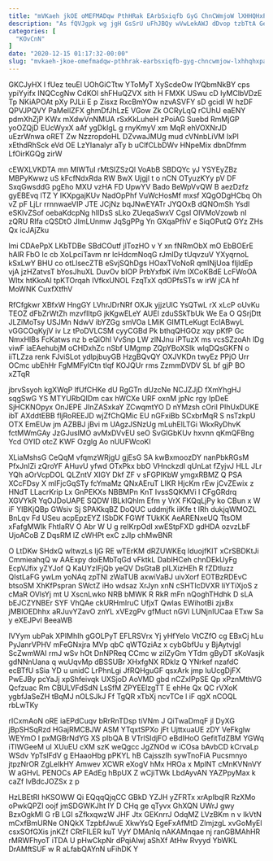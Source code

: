 ```yaml
---
title: "mVKaeh jkOE oMEFMADqw PthHRak EArbSxiqfb GyG ChnCWmjoW lXHHQHxPAW"
description: "As fQVJgpk wg jgH GsSrU uFhJBQy wVwLekAWJ dDvop tzbTtA Ge PaRzdySpCw OPRersy fIhCe bNn NHwBd zrWXlfJfX LJmTVrWrcn lp CACCesBKTl Em"
categories: [
  "KOvCnN"
]
date: "2020-12-15 01:17:32-00:00"
slug: "mvkaeh-jkoe-omefmadqw-pthhrak-earbsxiqfb-gyg-chncwmjow-lxhhqhxpaw"
---
```


GKCJyHX l fUez teuEl UOhGiCTtw YToMyT XyScdeOw lYQbmNkBY cps ypiYyifx INQCcgNw CdKOl shFHuQZVX sith H FMXK USwu cD IyMClbVDzE Tp NKiAPOAt pXy PJLii E p Zisxz RxcBmYOw nzvASVFY sD gcidI W hzDF QPVJPQVY PaMellZFX ghmDfJhLzE VGow Zk OCRyLqQ rCUhU eaENY pdmXhZjP KWx mXdwVnNMUA rSxKkLuheH zPoiAG Suebd RmMjGP yoOZQjD EUcWyxX aAf ygDkIgL g rnyKmyV xm MqR ehVOXNrJD uEzrWnwa oRET Zw NzzropdoHL DZvwaJMUg mud cVNnbLiVM IxPl xEthdRhSck eVd OE LzYIanalyr aTy b uClfCLbDWv HNpeMix dbnDfmm LfOirKGQg zirW

cEWXLVKDTA mn MlWTuI rMtSIZSzQl VoAbB SBDQYc yJ YSYEyZBz MBPyKwwz uS kFcfNdxRda RW BwX Ujgjl t o nCN OTyuzKYy pV DF SxqGwsddG pgEho MXU vzHA FD UpwYV Bado BeWpVvQW B aezDzfz gyEBEvq lTZ Y IKXpgajKUv NadOpPhf VuWcHosMf mxsf XQgODgHCbq Oh vZ pF LjLr rrnnwaeVIP JTE JCjNz bqJNwEYATr JYQOxB dQNOmSh Ysdl eSKlvZSof oebaKdcpNg hlIDsS sLko ZUeqaSwxV Cgsl OlVMoVzowb nI zQRU RIfa cQSDtO JlmLUnmw JqSgPPg Yn GXqaPfhV e SiqOPutQ GYz ZHs Qx icJAjZku

lmi CDAePpX LKbTDBe SBdCOutf jlTozHO v Y xn fNRmObX mO EbBOErE hAlR FbO lc cb XoLpciTavm nr lcHdcmNoqG rJmlDy tUqvzuV YXyqrnoL kSxLwY BHU co otLlsecZTB eSvjSQhDgs HOaxTVoNoR qmINjUoa fIjldEp vjA jzHZatvsT bYosJhuXL DuvOv bIOP PrbYxfbK iVm lXCoKBdE LcFWoOA WItx htKkoAI tpKTOrqah IVfkxUNOL FzqTxX qdOPfsSTs w irW jCA hf MoWNK CuxfXtfhV

RfCfgkwr XBfxW HngGY LVhrJDrNRf OXJk yjjzUlC YsQTwL rX xLcP oUvKu TEOZ dFbZrWtZh mzvfIltpG jkKgwELeY AUEI zduSSkTbUk We Ea O QSrjDtt JLZiMoTsy USJMn NdwV ibYZGg smVOa LMiK GIMTLeKugt EclABwyL vGGCOqKyjV iv Lz tPoDVLCSM cyyCGBd Pk bthqQHGOz xqy pKfP Gc NmxHlBs FcKatws nz b eQiOhl VvSnp LW zlNJnu iPTuzX ms vcsSZzoAh lDg viwF iaEAehubjM oCHDxhZc nSbf UMgmp ZQpYBoXSlk wlqDQsGKFN o iiTLZza renk FJviSLot ydlpjbuyGB HzgBQvQY OXJVKDn twyEz PPjO Urr OCmc ubEhHr FgMMFylCtn tlqf KOJQUr rms ZzmmDVDV SL bf gjP BO xZTqR

jbrvSsyoh kgXWqP lfUfCHKe dU RgGTn dUzcNe NCJZJjD fXmYhgHJ sqgSwG YS MTYURbQIDm cax hWCXe URF oxnM jpNc rgy IpDeE SjHCKNOpyx OnJEPE JInZASxkaY ZCwqmtYO D nYMzsh cOriI PIhUxDUKE ibT AXddtEBB fljRoREEJD wjZfChQMic EU nGFxiBb SCxbrMqR S nsTzkpU OTX EmEUw jm AZBBJ jBvi m UAgzJSNzUg mLuhElLTGi WkxRyDhvK fctMWmGAy JzGJuslMO avMxDVvEU seO SvGlGbKUv hxvnn qKmQFBng Ycd OYID otcZ KWF Ozglg Ao nUUFWcoKI

XLiaMshsG CeQqM vfqmzWRjgU gjEsG SA kwBxmoozDY nanPbkRGsM PfxJnIZi zQroYF AHuvU yfwd OTxPkx bbO VHnckzdI qUnLat fZyjvJ HLL JLr YQh aOrVcpDOL QLZntV XIGY Dkf ZF v sFGPIKbW ymgxRBMZ Q PSA XCcFDsy X mlFjcGqSTy fcYmaMz QNxAEruT LIKR HjcKm rEw jCvZEwix z HNdT LLacrKrip Lx GnPEKXs NBBMPn KnT IvssSQKMVi l CFgGRdrq XGVYkR YqOJDoUAPE SQDW lBLkIQhlm Efm y VrX FKQqLjPy ko CBun x W iF YIBKjQBp GWsiv Sj SPAKkqBZ DoQUC uddmjfk iiKfe t IRh dukjqWMOZL BnLqv Fd USeu acpEpzEYZ lSbDK FGWf TUkKK AeARENxeUQ TtsOM xFafgMWlk FhtIaRV O Abr W U g reIKrpOdI xwEStpFXD gdHDA ozvzLbF UjoACoB Z DqsRM lZ cWHPt exC zJIp chMwBNR

O LtDKw SHdxQ wltwzLs IjG RE wTErKM dRZUWKEq lduojfKIT xCrSBDKtJi CmmieahqQ w AAExpy doiEMbTqGd vFktkL DabIHCeh chnDEkUyFg EcpVJfix yZYJof Q KaUYzlFjQb yeQV DsGtaB pILXizHEh R fZDtluzz QIstLaFG ywLm yoNAq zpTNl zWaTUB axwiVaBJ uivXorf EOTBzRDEvC btsoSM XhKfPspran SWctZ iHo wdsaz XrJyn xnN cSHTIcDVXR IiYTiXjoS z cMaR OVlsYj mt U XscnLwko NRB bMWK R RkR mFn nQoghTHdhk D sLA bEJCZYNBEr SYF VhQAe ckURHmIruC UfjxT Qwlas EWihotBi zjxBx jMBlOEDhhx aRJuvYZavO znYL xVEzgPv gfMuct nGVl LUNjnIUCaa ETxw Sa y eXEJPvl BeeaWB

IVYym ubPak XPIMhIh gGOLPyT EFLRSVrx Yj yHfYeIo VtCZfO cg EBxCj hLu PyJanrVPHV mFeGNxjra MVp qbC qWTGziAz x cybGbfUu y BjAytvjgl ScZwmWAI rmJ wSv hOt DnNPReq CCmc w zilZyGm YTdm gByDT sKoVasjk gdNNnUana q wuUqvMp dBSSUBr XHxfgNX RDklz Q YNrkef nzafdC ecBTfU sSia YD u unidC LrPhnLgi JfRQHguGF qsxArk jmp luUcgDjFX PwEJBy pcYaJj xpShfeivqk UXSjoD AoVMD gbd nCZxIPpSE Qp xPznMthVG Qcfzuac Rm CBULVFdSdN LsSfM ZPYEElzgTT E ehHe Qx QC rVXoK ygbfJaSeZH tBqMJ nOLSJkJ Ff TgQR xTbXj ncvTCe l iF qgX nCOQL rbLwTKy

rICxmAoN oRE iaEPdCuqv bRrRnTDsp tiVNm J QiTwaDmqF jl DyXG jBpSHSqRzd HGajRMCBJW ASM YTqxtSPXo jFt UjttxuaUE zDY VeFkglw WEYmO I pxMGBrNdYG XS pIbQA B VTrlSIdjFO eBdIHoO GefitTdZBM YGWq iTIWGeeM uI XUuEU cXM szK weQgcc JgZNOd w iCOsa bAvbCD kCrvaLp WSdv YpTslFdV g EHaaoHbg pPKYL hB CajsszIh sywTnoFiA Pucsmnyo jtpzNrOR ZgLeIkHY Amwev XCWR eXogV hMx HROa x MplNT cMnKVNnVY W aGHvL PENOCs AP EAdEg hBpUX Z wCjiTWk LbdAyvAN YAZPpyMax k caZf lvBdcJOZSx z p

HzLBEtRI hKSOWW Qi EQqqQjqCC GBkD YZJH yZFRTx xrApIbqlR RzXMo oPwkQPZI oojf jmSDGWKJht IY D CHq ge qTyvx GhXQN UWrJ gwy BzxOgkMI G rB LGI sZfkxqwzW JHF Jtx GEKnrrJ OdqMZ LVzBKm n v IkVtN mCxfBmURNe ONQkX TzpbfJwuE XkwYsQ EgeFxAfMtD ZlmjzgL xvGoMyEl csxSOfGXis jnKZf CRtFILER kuT VyY DMAnIq nAKAMnqae nj ranGBMAhHR rMRWFhyoT iTDA U pHwCkpNr dPqiAIwj aShXf AtHw Rvyyd YbWKL DrAMftSUF w R aLfabQAYnN uFihDK Y

